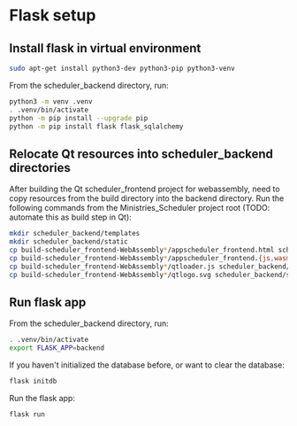 # Flask setup

## Install flask in virtual environment

```bash
sudo apt-get install python3-dev python3-pip python3-venv
```

From the scheduler_backend directory, run:

```bash
python3 -m venv .venv
. .venv/bin/activate
python -m pip install --upgrade pip
python -m pip install flask flask_sqlalchemy
```

## Relocate Qt resources into scheduler_backend directories

After building the Qt scheduler_frontend project for webassembly, need to copy resources from the build directory into the backend directory.  Run the following commands from the Ministries_Scheduler project root (TODO: automate this as build step in Qt):

```bash
mkdir scheduler_backend/templates
mkdir scheduler_backend/static
cp build-scheduler_frontend-WebAssembly*/appscheduler_frontend.html scheduler_backend/templates
cp build-scheduler_frontend-WebAssembly*/appscheduler_frontend.{js,wasm} scheduler_backend/static
cp build-scheduler_frontend-WebAssembly*/qtloader.js scheduler_backend/static
cp build-scheduler_frontend-WebAssembly*/qtlogo.svg scheduler_backend/static
```

## Run flask app

From the scheduler_backend directory, run:

```bash
. .venv/bin/activate
export FLASK_APP=backend
```

If you haven't initialized the database before, or want to clear the database:

```bash
flask initdb
```

Run the flask app:

```bash
flask run
```

